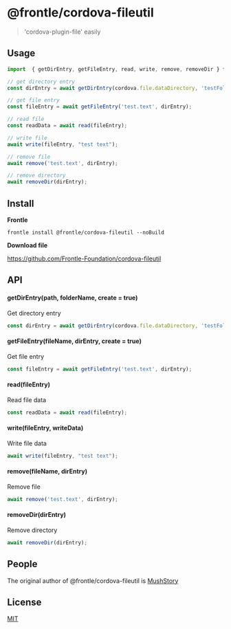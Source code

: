 # @frontle/cordova-fileutil

> 'cordova-plugin-file' easily

## Usage

```javascript
import  { getDirEntry, getFileEntry, read, write, remove, removeDir } from "../../browser_modules/@frontle/cordova-fileutil/index.js";

// get directory entry
const dirEntry = await getDirEntry(cordova.file.dataDirectory, 'testFolder');

// get file entry
const fileEntry = await getFileEntry('test.text', dirEntry);

// read file
const readData = await read(fileEntry);

// write file
await write(fileEntry, "test text");

// remove file
await remove('test.text', dirEntry);

// remove directory
await removeDir(dirEntry);
```

## Install

**Frontle**

```shell
frontle install @frontle/cordova-fileutil --noBuild
```

**Download file**

https://github.com/Frontle-Foundation/cordova-fileutil

## API

#### getDirEntry(path, folderName, create = true)

Get directory entry

```javascript
const dirEntry = await getDirEntry(cordova.file.dataDirectory, 'testFolder');
```

#### getFileEntry(fileName, dirEntry, create = true)

Get file entry

```javascript
const fileEntry = await getFileEntry('test.text', dirEntry);
```

#### read(fileEntry)

Read file data

```javascript
const readData = await read(fileEntry);
```

#### write(fileEntry, writeData)

Write file data

```javascript
await write(fileEntry, "test text");
```

#### remove(fileName, dirEntry)

Remove file

```javascript
await remove('test.text', dirEntry);
```

#### removeDir(dirEntry)

Remove directory

```javascript
await removeDir(dirEntry);
```

## People

The original author of @frontle/cordova-fileutil is [MushStory](https://github.com/MushStory)

## License

[MIT](LICENSE)